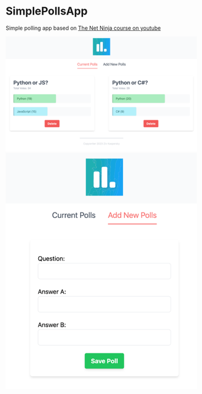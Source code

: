 # SimplePollsApp
Simple polling app based on [The Net Ninja course on youtube](https://www.youtube.com/watch?v=zojEMeQGGHs&list=PL4cUxeGkcC9hlbrVO_2QFVqVPhlZmz7tO&ab_channel=TheNetNinja)

![main_page](public/main_page.png)
![add_poll](public/add_poll.png)
